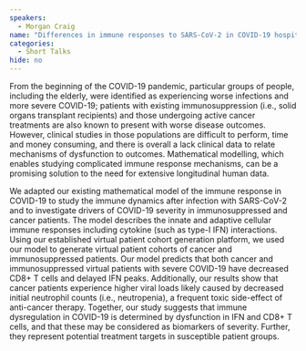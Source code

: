 ```yaml
---
speakers:
  - Morgan Craig
name: "Differences in immune responses to SARS-CoV-2 in COVID-19 hospitalized patients with comorbidities"
categories:
  - Short Talks
hide: no
---
```

From the beginning of the COVID-19 pandemic, particular groups of people, including the elderly, were identified as experiencing worse infections and more severe COVID-19; patients with existing immunosuppression (i.e., solid organs transplant recipients) and those undergoing active cancer treatments are also known to present with worse disease outcomes. However, clinical studies in those populations are difficult to perform, time and money consuming, and there is overall a lack clinical data to relate mechanisms of dysfunction to outcomes. Mathematical modelling, which enables studying complicated immune response mechanisms, can be a promising solution to the need for extensive longitudinal human data. 

We adapted our existing mathematical model of the immune response in COVID-19 to study the immune dynamics after infection with SARS-CoV-2 and to investigate drivers of COVID-19 severity in immunosuppressed and cancer patients. The model describes the innate and adaptive cellular immune responses including cytokine (such as type-I IFN) interactions. Using our established virtual patient cohort generation platform, we used our model to generate virtual patient cohorts of cancer and immunosuppressed patients. Our model predicts that both cancer and immunosuppressed virtual patients with severe COVID-19 have decreased CD8+ T cells and delayed IFN peaks. Additionally, our results show that cancer patients experience higher viral loads likely caused by decreased initial neutrophil counts (i.e., neutropenia), a frequent toxic side-effect of anti-cancer therapy. Together, our study suggests that immune dysregulation in COVID-19 is determined by dysfunction in IFN and CD8+ T cells, and that these may be considered as biomarkers of severity. Further, they represent potential treatment targets in susceptible patient groups. 

